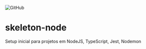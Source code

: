 ![GitHub](https://img.shields.io/apm/l/skeleton-node)

# skeleton-node
Setup inicial para projetos em NodeJS, TypeScript, Jest, Nodemon

